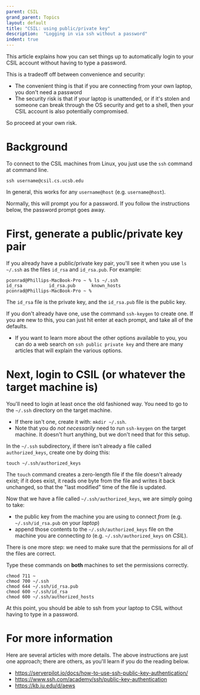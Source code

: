 ```yaml
---
parent: CSIL
grand_parent: Topics
layout: default
title: "CSIL: using public/private key"
description:  "Logging in via ssh without a password"
indent: true
---
```


This article explains how you can set things up to automatically login to your CSIL account without having to type a password.

This is a tradeoff off between convenience and security:
* The convenient thing is that if you are connecting from your own laptop, you don't need a password
* The security risk is that if your laptop is unattended, or if it's stolen and someone can break through the OS security and get to a shell, then your
  CSIL account is also potentially compromised.

So proceed at your own risk.

# Background

To connect to the CSIL machines from Linux, you just use the `ssh` command at command line.

```
ssh username@csil.cs.ucsb.edu
```

In general, this works for any `username@host` (e.g. `username@host`).

Normally, this will prompt you for a password.  If you follow the instructions below, the password prompt goes away.

# First, generate a public/private key pair

If you already have a public/private key pair, you'll see it when you use `ls ~/.ssh` as the files `id_rsa` and `id_rsa.pub`. For example:

```
pconrad@Phillips-MacBook-Pro ~ % ls ~/.ssh
id_rsa			id_rsa.pub		known_hosts
pconrad@Phillips-MacBook-Pro ~ % 
```

The `id_rsa` file is the private key, and the `id_rsa.pub` file is the public key.

If you don't already have one, use the command `ssh-keygen` to create one.   If you are new to this, you can just hit enter at each prompt, and take all of the defaults.
* If you want to learn more about the other options available to you, you can do a web search on `ssh public private key` and there are many articles that will explain the various 
options.

# Next, login to CSIL (or whatever the target machine is)

You'll need to login at least once the old fashioned way.  You need to go to the `~/.ssh` directory on the target machine.

* If there isn't one, create it with: `mkdir ~/.ssh`.  
* Note that you do *not necessarily* need to run `ssh-keygen` on the target machine.  It doesn't hurt anything, but we don't need that for this setup.


In the `~/.ssh` subdirectory, if there isn't already a file called `authorized_keys`, create one by doing this:

```
touch ~/.ssh/authorized_keys
```

The `touch` command creates a zero-length file if the file doesn't already exist; if it does exist, it reads one byte from the file and writes it back unchanged, so that the
"last modified" time of the file is updated.

Now that we have a file called `~/.ssh/authorized_keys`, we are simply going to take:
* the public key from the machine you are using to connect *from* (e.g. `~/.ssh/id_rsa.pub` on your *laptop*)
* append those contents to the `~/.ssh/authorized_keys` file on the machine you are connecting *to* (e.g. `~/.ssh/authorized_keys` on *CSIL*).

There is one more step: we need to make sure that the permissions for all of the files are correct.

Type these commands on **both** machines to set the permissions correctly.

```
chmod 711 ~
chmod 700 ~/.ssh
chmod 644 ~/.ssh/id_rsa.pub
chmod 600 ~/.ssh/id_rsa
chmod 600 ~/.ssh/authorized_hosts
```

At this point, you should be able to ssh from your laptop to CSIL without having to type in a password.

# For more information

Here are several articles with more details.  The above instructions are just one approach; there are others, as you'll learn if you do the reading below.

* <https://serverpilot.io/docs/how-to-use-ssh-public-key-authentication/>
* <https://www.ssh.com/academy/ssh/public-key-authentication>
* <https://kb.iu.edu/d/aews>


